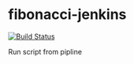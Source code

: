 # fibonacci-jenkins
[![Build Status](http://ec2-54-196-184-251.compute-1.amazonaws.com/buildStatus/icon?job=fibonacci)](http://ec2-54-196-184-251.compute-1.amazonaws.com/job/fibonacci/)

Run script from pipline
